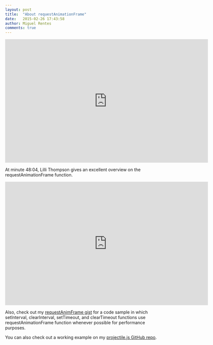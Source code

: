 ```yaml
---
layout: post
title:  "About requestAnimationFrame"
date:   2015-02-26 17:43:58
author: Miguel Rentes
comments: true
---
```


<div><iframe width="661" height="402" src="https://www.youtube.com/embed/XAqIpGU8ZZk?start=2884" frameborder="0" allowfullscreen=""></iframe></div>

At minute 48:04, Lilli Thompson gives an excellent overview on the requestAnimationFrame function.

<iframe width="661" height="402" src="https://www.youtube.com/embed/rNsC1VI9388" frameborder="0" allowfullscreen></iframe>

Also, check out my [requestAnimFrame gist][requestAnimFrame-gist] for a code
sample in which setInterval, clearInterval, setTimeout, and
clearTimeout functions use requestAnimationFrame function whenever
possible for performance purposes.

You can also check out a working example on my [projectile.js GitHub repo][projectile.js-github].


[requestAnimFrame-gist]:      https://gist.github.com/rentes/3068e48364d9ad907124
[projectile.js-github]:       https://github.com/rentes/projectile.js

